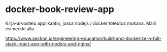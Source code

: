 # docker-book-review-app
Kirja-arvostelu applikaatio, jossa nodejs / docker toteutus mukana. Malli esimerkki alla.

https://www.section.io/engineering-education/build-and-dockerize-a-full-stack-react-app-with-nodejs-and-nginx/

